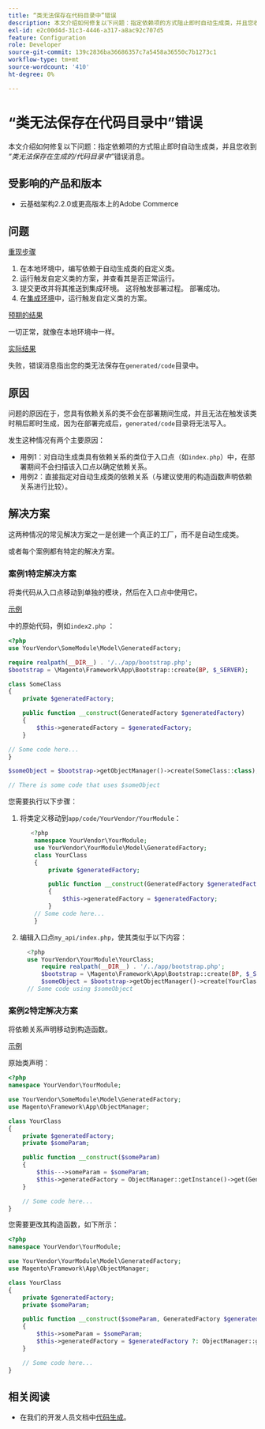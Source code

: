 ```yaml
---
title: “类无法保存在代码目录中”错误
description: 本文介绍如何修复以下问题：指定依赖项的方式阻止即时自动生成类，并且您收到*“类无法保存在生成的/代码目录中”*错误消息。
exl-id: e2c00d4d-31c3-4446-a317-a8ac92c707d5
feature: Configuration
role: Developer
source-git-commit: 139c2836ba36686357c7a5458a36550c7b1273c1
workflow-type: tm+mt
source-wordcount: '410'
ht-degree: 0%

---
```


# “类无法保存在代码目录中”错误

本文介绍如何修复以下问题：指定依赖项的方式阻止即时自动生成类，并且您收到&#x200B;*“类无法保存在生成的/代码目录中”*&#x200B;错误消息。

## 受影响的产品和版本

* 云基础架构2.2.0或更高版本上的Adobe Commerce

## 问题

<u>重现步骤</u>

1. 在本地环境中，编写依赖于自动生成类的自定义类。
1. 运行触发自定义类的方案，并查看其是否正常运行。
1. 提交更改并将其推送到集成环境。 这将触发部署过程。 部署成功。
1. 在[集成环境](https://experienceleague.adobe.com/zh-hans/docs/experience-cloud-kcs/kbarticles/ka-27242)中，运行触发自定义类的方案。

<u>预期的结果</u>

一切正常，就像在本地环境中一样。

<u>实际结果</u>

失败，错误消息指出您的类无法保存在`generated/code`目录中。

## 原因

问题的原因在于，您具有依赖关系的类不会在部署期间生成，并且无法在触发该类时稍后即时生成，因为在部署完成后，`generated/code`目录将无法写入。

发生这种情况有两个主要原因：

* 用例1：对自动生成类具有依赖关系的类位于入口点（如`index.php`）中，在部署期间不会扫描该入口点以确定依赖关系。
* 用例2：直接指定对自动生成类的依赖关系（与建议使用的构造函数声明依赖关系进行比较）。

## 解决方案

这两种情况的常见解决方案之一是创建一个真正的工厂，而不是自动生成类。

或者每个案例都有特定的解决方案。

### 案例1特定解决方案

将类代码从入口点移动到单独的模块，然后在入口点中使用它。

<u>示例</u>

中的原始代码，例如`index2.php` ：

```php
<?php
use YourVendor\SomeModule\Model\GeneratedFactory;

require realpath(__DIR__) . '/../app/bootstrap.php';
$bootstrap = \Magento\Framework\App\Bootstrap::create(BP, $_SERVER);

class SomeClass
{
    private $generatedFactory;

    public function __construct(GeneratedFactory $generatedFactory)
    {
        $this->generatedFactory = $generatedFactory;
    }

// Some code here...
}

$someObject = $bootstrap->getObjectManager()->create(SomeClass::class);

// There is some code that uses $someObject
```

您需要执行以下步骤：

1. 将类定义移动到`app/code/YourVendor/YourModule`：

   ```php
      <?php
       namespace YourVendor\YourModule;
       use YourVendor\YourModule\Model\GeneratedFactory;
       class YourClass
       {
           private $generatedFactory;
   
           public function __construct(GeneratedFactory $generatedFactory)
           {
               $this->generatedFactory = $generatedFactory;
           }
       // Some code here...
       }
   ```

1. 编辑入口点`my_api/index.php`，使其类似于以下内容：

   ```php
     <?php
     use YourVendor\YourModule\YourClass;
         require realpath(__DIR__) . '/../app/bootstrap.php';
         $bootstrap = \Magento\Framework\App\Bootstrap::create(BP, $_SERVER);
         $someObject = $bootstrap->getObjectManager()->create(YourClass::class);
     // Some code using $someObject
   ```

### 案例2特定解决方案

将依赖关系声明移动到构造函数。

<u>示例</u>

原始类声明：

```php
<?php
namespace YourVendor\YourModule;

use YourVendor\SomeModule\Model\GeneratedFactory;
use Magento\Framework\App\ObjectManager;

class YourClass
{
    private $generatedFactory;
    private $someParam;

    public function __construct($someParam)
    {
        $this--->someParam = $someParam;
        $this->generatedFactory = ObjectManager::getInstance()->get(GeneratedFactory::class);
    }

    // Some code here...
}
```

您需要更改其构造函数，如下所示：

```php
<?php
namespace YourVendor\YourModule;

use YourVendor\YourModule\Model\GeneratedFactory;
use Magento\Framework\App\ObjectManager;

class YourClass
{
    private $generatedFactory;
    private $someParam;

    public function __construct($someParam, GeneratedFactory $generatedFactory = null)
    {
        $this->someParam = $someParam;
        $this->generatedFactory = $generatedFactory ?: ObjectManager::getInstance()->get(GeneratedFactory::class);
    }

    // Some code here...
}
```

## 相关阅读

* 在我们的开发人员文档中[代码生成](https://developer.adobe.com/commerce/php/development/components/code-generation/)。
